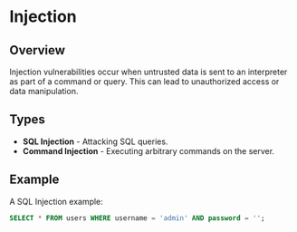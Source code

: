 

# Injection

## Overview
Injection vulnerabilities occur when untrusted data is sent to an interpreter as part of a command or query. This can lead to unauthorized access or data manipulation.

## Types
- **SQL Injection** - Attacking SQL queries.
- **Command Injection** - Executing arbitrary commands on the server.

## Example
A SQL Injection example:
```sql
SELECT * FROM users WHERE username = 'admin' AND password = '';

